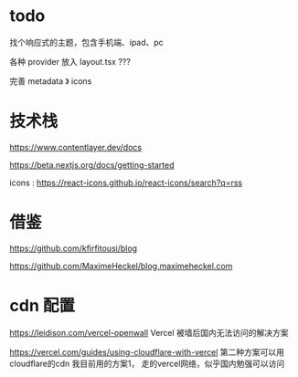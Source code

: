 # todo



找个响应式的主题，包含手机端、ipad、pc


 

各种 provider 放入 layout.tsx  ???

完善 metadata 》 icons



# 技术栈

https://www.contentlayer.dev/docs

https://beta.nextjs.org/docs/getting-started

icons :  https://react-icons.github.io/react-icons/search?q=rss

# 借鉴

https://github.com/kfirfitousi/blog

https://github.com/MaximeHeckel/blog.maximeheckel.com

# cdn 配置

https://leidison.com/vercel-openwall  Vercel 被墙后国内无法访问的解决方案

https://vercel.com/guides/using-cloudflare-with-vercel 第二种方案可以用cloudflare的cdn
我目前用的方案1， 走的vercel网络，似乎国内勉强可以访问
